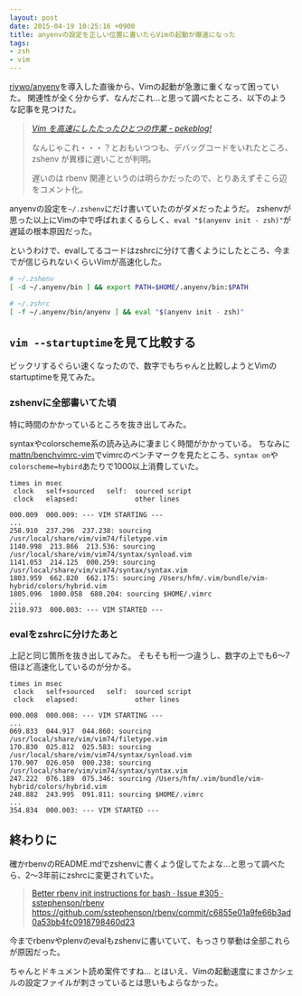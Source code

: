```yaml
---
layout: post
date: 2015-04-19 10:25:16 +0900
title: anyenvの設定を正しい位置に書いたらVimの起動が爆速になった
tags:
- zsh
- vim
---
```

[riywo/anyenv](https://github.com/riywo/anyenv)を導入した直後から、Vimの起動が急激に重くなって困っていた。
関連性が全く分からず、なんだこれ...と思って調べたところ、以下のような記事を見つけた。

> *[Vim を高速にしたたったひとつの作業 - pekeblog!](http://d.hatena.ne.jp/pekepekesamurai/20130114/1358093193)*
>
> なんじゃこれ・・・？とおもいつつも、デバッグコードをいれたところ、zshenv が異様に遅いことが判明。
>
> 遅いのは rbenv 関連というのは明らかだったので、とりあえずそこら辺をコメント化。

anyenvの設定を`~/.zshenv`にだけ書いていたのがダメだったようだ。
zshenvが思った以上にVimの中で呼ばれまくるらしく、`eval "$(anyenv init - zsh)"`が遅延の根本原因だった。

というわけで、evalしてるコードはzshrcに分けて書くようにしたところ、今までが信じられないくらいVimが高速化した。

```sh
# ~/.zshenv
[ -d ~/.anyenv/bin ] && export PATH=$HOME/.anyenv/bin:$PATH
```

```sh
# ~/.zshrc
[ -f ~/.anyenv/bin/anyenv ] && eval "$(anyenv init - zsh)"
```

`vim --startuptime`を見て比較する
---

ビックリするぐらい速くなったので、数字でもちゃんと比較しようとVimのstartuptimeを見てみた。

### zshenvに全部書いてた頃

特に時間のかかっているところを抜き出してみた。

syntaxやcolorscheme系の読み込みに凄まじく時間がかかっている。
ちなみに[mattn/benchvimrc-vim](https://github.com/mattn/benchvimrc-vim)でvimrcのベンチマークを見たところ、`syntax on`や`colorscheme=hybird`あたりで1000以上消費していた。

```
times in msec
 clock   self+sourced   self:  sourced script
 clock   elapsed:              other lines

000.009  000.009: --- VIM STARTING ---
...
258.910  237.296  237.238: sourcing /usr/local/share/vim/vim74/filetype.vim
1140.998  213.866  213.536: sourcing /usr/local/share/vim/vim74/syntax/synload.vim
1141.053  214.125  000.259: sourcing /usr/local/share/vim/vim74/syntax/syntax.vim
1803.959  662.820  662.175: sourcing /Users/hfm/.vim/bundle/vim-hybrid/colors/hybrid.vim
1805.096  1800.058  680.204: sourcing $HOME/.vimrc
...
2110.973  000.003: --- VIM STARTED ---
```

### evalをzshrcに分けたあと

上記と同じ箇所を抜き出してみた。
そもそも桁一つ違うし、数字の上でも6〜7倍ほど高速化しているのが分かる。

```
times in msec
 clock   self+sourced   self:  sourced script
 clock   elapsed:              other lines

000.008  000.008: --- VIM STARTING ---
...
069.833  044.917  044.860: sourcing /usr/local/share/vim/vim74/filetype.vim
170.830  025.812  025.583: sourcing /usr/local/share/vim/vim74/syntax/synload.vim
170.907  026.050  000.238: sourcing /usr/local/share/vim/vim74/syntax/syntax.vim
247.222  076.189  075.346: sourcing /Users/hfm/.vim/bundle/vim-hybrid/colors/hybrid.vim
248.882  243.995  091.811: sourcing $HOME/.vimrc
...
354.834  000.003: --- VIM STARTED ---
```

## 終わりに

確かrbenvのREADME.mdでzshenvに書くよう促してたよな...と思って調べたら、2〜3年前にzshrcに変更されていた。

> [Better rbenv init instructions for bash · Issue #305 · sstephenson/rbenv](https://github.com/sstephenson/rbenv/issues/305)
> https://github.com/sstephenson/rbenv/commit/c6855e01a9fe66b3ad0a53bb4fc0918798460d23

今までrbenvやplenvのevalもzshenvに書いていて、もっさり挙動は全部これらが原因だった。

ちゃんとドキュメント読め案件ですね...
とはいえ、Vimの起動速度にまさかシェルの設定ファイルが刺さっているとは思いもよらなかった。
